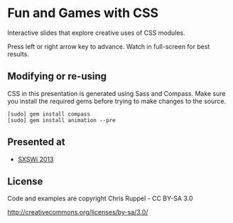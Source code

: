 # Fun and Games with CSS

Interactive slides that explore creative uses
of CSS modules.

Press left or right arrow key to advance.
Watch in full-screen for best results.

## Modifying or re-using

CSS in this presentation is generated using Sass and Compass. Make sure you
install the required gems before trying to make changes to the source.

    [sudo] gem install compass
    [sudo] gem install animation --pre

## Presented at

- [SXSWi 2013](http://schedule.sxsw.com/2013/events/event_IAP5834)

## License

Code and examples are copyright Chris Ruppel - CC BY-SA 3.0

http://creativecommons.org/licenses/by-sa/3.0/
